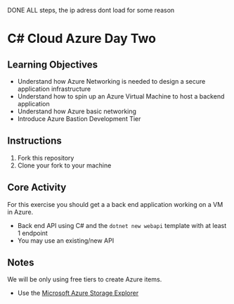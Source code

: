 DONE ALL steps, the ip adress dont load for some reason

# C# Cloud Azure Day Two

## Learning Objectives

- Understand how Azure Networking is needed to design a secure application infrastructure
- Understand how to spin up an Azure Virtual Machine to host a backend application
- Understand how Azure basic networking
- Introduce Azure Bastion Development Tier

## Instructions

1. Fork this repository
2. Clone your fork to your machine

## Core Activity

For this exercise you should get a a back end application working on a VM in Azure.

- Back end API using C# and the `dotnet new webapi` template with at least 1 endpoint
- You may use an existing/new API

## Notes

We will be only using free tiers to create Azure items.

- Use the [Microsoft Azure Storage Explorer](https://azure.microsoft.com/en-us/products/storage/storage-explorer/)
